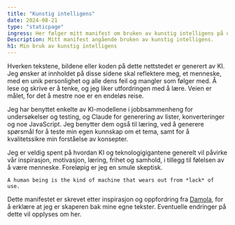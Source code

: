 ```yaml
---
title: "Kunstig intelligens"
date: 2024-08-21
type: "staticpage"
ingress: Her følger mitt manifest om bruken av kunstig intelligens på denne siden.
Description: Mitt manifest angående bruken av kunstig intelligens.
h1: Min bruk av kunstig intelligens
---
```


Hverken tekstene, bildene eller koden på dette nettstedet er generert av KI. Jeg ønsker at innholdet på disse sidene skal reflektere meg, et menneske, med en unik personlighet og alle dens feil og mangler som følger med. Å lese og skrive er å tenke, og jeg liker utfordringen med å lære. Veien er målet, for det å mestre noe er en endeløs reise. 

Jeg har benyttet enkelte av KI-modellene i jobbsammenheng for undersøkelser og testing, og Claude for generering av lister, konverteringer og noe JavaScript. Jeg benytter dem også til læring, ved å generere spørsmål for å teste min egen kunnskap om et tema, samt for å kvalitetssikre min forståelse av konsepter.

Jeg er veldig spent på hvordan KI og teknologigigantene generelt vil påvirke vår inspirasjon, motivasjon, læring, frihet og samhold, i tillegg til følelsen av å være menneske. Foreløpig er jeg en smule skeptisk. 

```quote {author="George Leonard" source="«Mastery: The Keys to Success and Long-Term Fulfillment»" cite="https://www.adlibris.com/no/bok/mastery-the-keys-to-success-and-long-term-fulfillment-9780452267565"}
A human being is the kind of machine that wears out from *lack* of use.
```

Dette manifestet er skrevet etter inspirasjon og oppfordring fra [Damola](https://www.bydamo.la/p/ai-manifesto), for å erklære at jeg er skaperen bak mine egne tekster. Eventuelle endringer på dette vil opplyses om her. 

